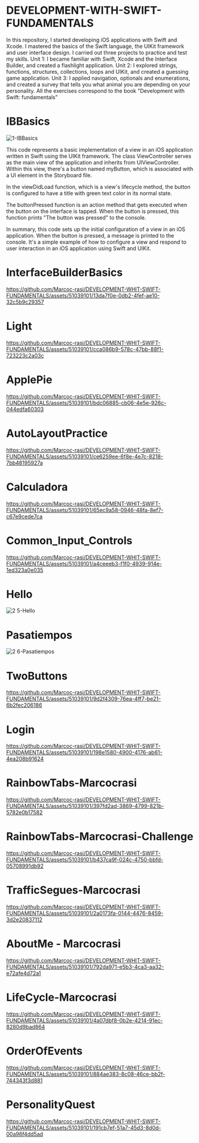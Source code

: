 # DEVELOPMENT-WITH-SWIFT-FUNDAMENTALS

In this repository, I started developing iOS applications with Swift and Xcode. I mastered the basics of the Swift language, the UIKit framework and user interface design. I carried out three projects to practice and test my skills. Unit 1: I became familiar with Swift, Xcode and the Interface Builder, and created a flashlight application. Unit 2: I explored strings, functions, structures, collections, loops and UIKit, and created a guessing game application. Unit 3: I applied navigation, optionals and enumerations, and created a survey that tells you what animal you are depending on your personality.
All the exercises correspond to the book "Development with Swift: fundamentals"

#  IBBasics

![1-IBBasics](https://github.com/Marcoc-rasi/DEVELOPMENT-WITH-SWIFT-FUNDAMENTALS/assets/51039101/5de05df9-4711-4e99-912a-0d9d7b271635)

This code represents a basic implementation of a view in an iOS application written in Swift using the UIKit framework. The class ViewController serves as the main view of the application and inherits from UIViewController. Within this view, there's a button named myButton, which is associated with a UI element in the Storyboard file.

In the viewDidLoad function, which is a view's lifecycle method, the button is configured to have a title with green text color in its normal state.

The buttonPressed function is an action method that gets executed when the button on the interface is tapped. When the button is pressed, this function prints "The button was pressed" to the console.

In summary, this code sets up the initial configuration of a view in an iOS application. When the button is pressed, a message is printed to the console. It's a simple example of how to configure a view and respond to user interaction in an iOS application using Swift and UIKit.

# InterfaceBuilderBasics

https://github.com/Marcoc-rasi/DEVELOPMENT-WHIT-SWIFT-FUNDAMENTALS/assets/51039101/13da7f0e-0db2-4fef-ae10-32c5b9c29357

# Light

https://github.com/Marcoc-rasi/DEVELOPMENT-WHIT-SWIFT-FUNDAMENTALS/assets/51039101/cca086b9-578c-47bb-88f1-723223c2a03c

# ApplePie

https://github.com/Marcoc-rasi/DEVELOPMENT-WHIT-SWIFT-FUNDAMENTALS/assets/51039101/bdc06885-cb06-4e5e-926c-044edfa60303

# AutoLayoutPractice

https://github.com/Marcoc-rasi/DEVELOPMENT-WHIT-SWIFT-FUNDAMENTALS/assets/51039101/ce6259ee-6f8e-4e7c-8218-7bb48195927a

# Calculadora

https://github.com/Marcoc-rasi/DEVELOPMENT-WHIT-SWIFT-FUNDAMENTALS/assets/51039101/65ec9a58-0946-48fa-8ef7-c67e9cede7ca

#  Common_Input_Controls

https://github.com/Marcoc-rasi/DEVELOPMENT-WHIT-SWIFT-FUNDAMENTALS/assets/51039101/a4ceeeb3-f1f0-4939-914e-1ed323a0e035

# Hello

![2 5-Hello](https://github.com/Marcoc-rasi/DEVELOPMENT-WITH-SWIFT-FUNDAMENTALS/assets/51039101/65eaf4cb-42d5-4737-8b57-7c8e86bb4e90)

# Pasatiempos

![2 6-Pasatiempos](https://github.com/Marcoc-rasi/DEVELOPMENT-WITH-SWIFT-FUNDAMENTALS/assets/51039101/fefc5ed2-8e39-4e35-9a16-ff382cc0f681)

# TwoButtons

https://github.com/Marcoc-rasi/DEVELOPMENT-WHIT-SWIFT-FUNDAMENTALS/assets/51039101/9d2f4309-76ea-4ff7-be21-6b2fec206186

# Login

https://github.com/Marcoc-rasi/DEVELOPMENT-WHIT-SWIFT-FUNDAMENTALS/assets/51039101/198e1580-4900-4176-ab61-4ea208b91624

# RainbowTabs-Marcocrasi

https://github.com/Marcoc-rasi/DEVELOPMENT-WHIT-SWIFT-FUNDAMENTALS/assets/51039101/397fd2ad-3869-4799-821b-5782e0b17582

# RainbowTabs-Marcocrasi-Challenge

https://github.com/Marcoc-rasi/DEVELOPMENT-WHIT-SWIFT-FUNDAMENTALS/assets/51039101/b437ca9f-024c-4750-bbfd-05708991db92

# TrafficSegues-Marcocrasi

https://github.com/Marcoc-rasi/DEVELOPMENT-WHIT-SWIFT-FUNDAMENTALS/assets/51039101/2a0173fa-0144-4476-8459-3d2e20837112

# AboutMe - Marcocrasi

https://github.com/Marcoc-rasi/DEVELOPMENT-WHIT-SWIFT-FUNDAMENTALS/assets/51039101/792da971-e5b3-4ca3-aa32-e72afe4d72a1

# LifeCycle-Marcocrasi

https://github.com/Marcoc-rasi/DEVELOPMENT-WHIT-SWIFT-FUNDAMENTALS/assets/51039101/4a07dbf8-0b2e-4214-91ec-8280d9bad864

# OrderOfEvents

https://github.com/Marcoc-rasi/DEVELOPMENT-WHIT-SWIFT-FUNDAMENTALS/assets/51039101/884ae383-8c08-46ce-bb2f-744343f3d881

# PersonalityQuest

https://github.com/Marcoc-rasi/DEVELOPMENT-WHIT-SWIFT-FUNDAMENTALS/assets/51039101/191cb7ef-51a7-45d3-8d0d-00a96f4dd5ad















